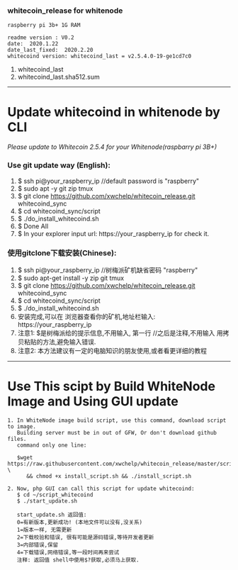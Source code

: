 ### whitecoin_release for whitenode
    raspberry pi 3b+ 1G RAM
    
    readme version : V0.2  
    date:  2020.1.22
    date_last_fixed:  2020.2.20
    whitecoind version: whitecoind_last = v2.5.4.0-19-ge1cd7c0

1. whitecoind_last
2. whitecoind_last.sha512.sum
---
# Update whitecoind in whitenode by CLI
 *Please update to Whitecoin 2.5.4 for your Whitenode(raspbarry pi 3B+)*
### Use git update way (English):
1. $ ssh pi@your_raspberry_ip    //default password is "raspberry"
2. $ sudo apt -y git zip tmux
3. $ git clone https://github.com/xwchelp/whitecoin_release.git whitecoind_sync
4. $ cd whitecoind_sync/script
5. $ ./do_install_whitecoind.sh
6. $ Done All
7. $  In your explorer input url: https://your_raspberry_ip for check it.


### 使用gitclone下载安装(Chinese):
1. $ ssh pi@your_raspberry_ip    //树梅派矿机缺省密码 "raspberry"
2. $ sudo apt-get install -y zip git tmux
3. $ git clone https://github.com/xwchelp/whitecoin_release.git whitecoind_sync
4. $ cd whitecoind_sync/script
5. $ ./do_install_whitecoind.sh  
6. 安装完成,可以在 浏览器查看你的矿机,地址栏输入:  https://your_raspberry_ip  
7. 注意1: $是树梅派给的提示信息,不用输入, 第一行 //之后是注释,不用输入
        用拷贝粘贴的方法,避免输入错误.  
8. 注意2: 本方法建议有一定的电脑知识的朋友使用,或者看更详细的教程

---

# Use This scipt by Build WhiteNode Image and Using GUI update

    1. In WhiteNode image build script, use this command, download script to image.
       Building server must be in out of GFW, Or don't download github files.
       command only one line:
       
       $wget https://raw.githubusercontent.com/xwchelp/whitecoin_release/master/script/install_script.sh \
          && chmod +x install_script.sh && ./install_script.sh
    
    2. Now, php GUI can call this script for update whitecoind:
       $ cd ~/script_whitecoind
       $ ./start_update.sh
  
       start_update.sh 返回值:
       0=有新版本,更新成功! (本地文件可以没有,没关系)
       1=版本一样, 无需更新
       2=下载校验和错误, 很有可能是源码错误,等待开发者更新
       3=内部错误,保留
       4=下载错误,网络错误,等一段时间再来尝试
       注释: 返回值 shell中使用$?获取,必须马上获取.


   




